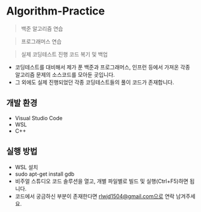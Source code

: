 # Algorithm-Practice
> 백준 알고리즘 연습

> 프로그래머스 연습

> 실제 코딩테스트 진행 코드 복기 및 백업

- 코딩테스트를 대비해서 제가 푼 백준과 프로그래머스, 인프런 등에서 가져온 각종 알고리즘 문제의 소스코드를 모아둔 곳입니다.
- 그 외에도 실제 진행되었던 각종 코딩테스트들의 풀이 코드가 존재합니다.

## 개발 환경
- Visual Studio Code
- WSL
- C++

## 실행 방법
- WSL 설치
- sudo apt-get install gdb
- 비주얼 스튜디오 코드 솔루션을 열고, 개별 파일별로 빌드 및 실행(Ctrl+F5)하면 됩니다.
- 코드에서 궁금하신 부분이 존재한다면 rlwjd1504@gmail.com으로 연락 남겨주세요.
